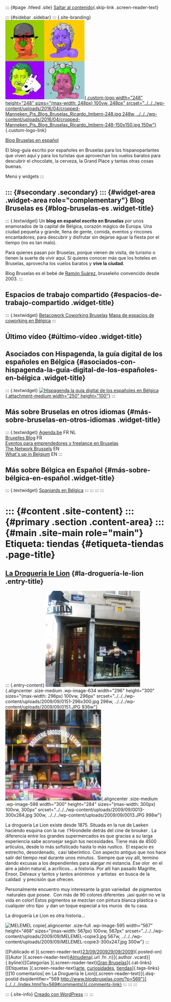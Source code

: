 ::: {#page .hfeed .site}
[Saltar al contenido](index.html#content){.skip-link
.screen-reader-text}

::: {#sidebar .sidebar}
::: {.site-branding}
[![](../../../wp-content/uploads/2016/04/cropped-Manneken_Pis_Blog_Bruselas_Ricardo_Imbern-248.jpg){.custom-logo
width="248" height="248" sizes="(max-width: 248px) 100vw, 248px"
srcset="../../../wp-content/uploads/2016/04/cropped-Manneken_Pis_Blog_Bruselas_Ricardo_Imbern-248.jpg 248w, ../../../wp-content/uploads/2016/04/cropped-Manneken_Pis_Blog_Bruselas_Ricardo_Imbern-248-150x150.jpg 150w"}](../../../index.html){.custom-logo-link}

[Blog Bruselas en español](../../../index.html)

El blog-guía escrito por españoles en Bruselas para los hispanoparlantes
que viven aquí y para los turistas que aprovechan los vuelos baratos
para descubrir el chocolate, la cerveza, la Grand Place y tantas otras
cosas buenas.

Menú y widgets
:::

::: {#secondary .secondary}
::: {#widget-area .widget-area role="complementary"}
Blog Bruselas es {#blog-bruselas-es .widget-title}
----------------

::: {.textwidget}
Un **blog en español escrito en Bruselas** por unos enamorados de la
capital de Bélgica, corazón mágico de Europa. Una ciudad pequeña y
grande, llena de gente, comida, eventos y rincones encantadores; para
descubrir y disfrutar sin dejarse aguar la fiesta por el tiempo (no es
tan malo).

Para quienes pasan por Bruselas, porque vienen de visita, de turismo o
tienen la suerte de vivir aquí. Sí quieres conocer más que los hoteles
en Bruselas, aprovecha los vuelos baratos y **vive la ciudad**.

Blog Bruselas es el bebé de [Ramón Suárez](http://www.ramonsuarez.com),
bruseleño convencido desde 2003.
:::

Espacios de trabajo compartido {#espacios-de-trabajo-compartido .widget-title}
------------------------------

::: {.textwidget}
[Betacowork Coworking Bruselas](http://www.betacowork.com) [Mapa de
espacios de coworking en Bélgica](http://coworkingbelgium.com)
:::

Último vídeo {#último-vídeo .widget-title}
------------

Asociados con Hispagenda, la guía digital de los españoles en Bélgica {#asociados-con-hispagenda-la-guía-digital-de-los-españoles-en-bélgica .widget-title}
---------------------------------------------------------------------

::: {.textwidget}
[![Hispagenda,la guía digital de los españoles en
Bélgica](../../../wp-content/uploads/2010/04/Hispagenda-250px.gif "Hispagenda, la guía digital de los españoles en Bélgica"){.attachment-medium
width="250" height="100"}](http://www.hispagenda.com)
:::

Más sobre Bruselas en otros idiomas {#más-sobre-bruselas-en-otros-idiomas .widget-title}
-----------------------------------

::: {.textwidget}
[Agenda.be](http://www.agenda.be) FR NL\
[Bruxelles Blog](http://www.bxlblog.be/) FR\
[Eventos para emprendedores y freelance en
Bruselas](http://www.betacowork.com/events/)\
[The Network
Brussels](http://groups.yahoo.com/group/TheNetworkBrussels/) EN\
[What\'s up in Belgium](http://www.whatsupin.be/) EN
:::

Más sobre Bélgica en Español {#más-sobre-bélgica-en-español .widget-title}
----------------------------

::: {.textwidget}
[Spaniards en Bélgica](http://www.spaniards.es/paises/belgica)
:::
:::
:::
:::

::: {#content .site-content}
::: {#primary .section .content-area}
::: {#main .site-main role="main"}
Etiqueta: tiendas {#etiqueta-tiendas .page-title}
=================

[La Droguería le Lion](../../../index.html?p=569) {#la-droguería-le-lion .entry-title}
-------------------------------------------------

::: {.entry-content}
![015](../../../wp-content/uploads/2009/09/0151-296x300.jpg){.aligncenter
.size-medium .wp-image-634 width="296" height="300"
sizes="(max-width: 296px) 100vw, 296px"
srcset="../../../wp-content/uploads/2009/09/0151-296x300.jpg 296w, ../../../wp-content/uploads/2009/09/0151.JPG 936w"}![001](../../../wp-content/uploads/2009/09/0013-300x284.jpg){.aligncenter
.size-medium .wp-image-598 width="300" height="284"
sizes="(max-width: 300px) 100vw, 300px"
srcset="../../../wp-content/uploads/2009/09/0013-300x284.jpg 300w, ../../../wp-content/uploads/2009/09/0013.JPG 998w"}

La droguería Le Lion existe desde 1875. Situada en la rue de Laeken
haciendo esquina con la rue  l'Hirondelle detrás del cine de brouker .
La diferencia entre los grandes supermercados es que gracias a su larga
experiencia sabe aconsejar según tus necesidades. Tiene más de 4500
artículos, desde lo más sofisticado hasta lo más rustico.  El espacio es
estrecho, desordenado,  casi laberintico. Con aspecto antiguo que nos
hace salir del tiempo real durante unos minutos.  Siempre que voy allí,
termino dando excusas a los dependientes para alargar mi estancia. Ese
olor  en el aire a jabón natural, a acrílicos... a historia. Por allí
han pasado Magritte, Ensor, Delvaux y tantos y tantos anónimos  y
artistas  en busca de la calidad  y precisión que ofrecen.

Personalmente encuentro muy interesante la gran variedad  de pigmentos
 naturales que posee.  Con más de 90 colores diferentes  ¡así quién no
ve la vida en color! Estos pigmentos se mezclan con pintura blanca
plástica o cualquier otro tipo  y dan un toque especial a los muros  de
tu casa.

La droguería Le Lion es otra historia...

![MELEMEL
copie](../../../wp-content/uploads/2009/09/MELEMEL-copie3.jpg){.aligncenter
.size-full .wp-image-595 width="567" height="468"
sizes="(max-width: 567px) 100vw, 567px"
srcset="../../../wp-content/uploads/2009/09/MELEMEL-copie3.jpg 567w, ../../../wp-content/uploads/2009/09/MELEMEL-copie3-300x247.jpg 300w"}
:::

[[Publicado el
]{.screen-reader-text}[23/09/200929/09/2009](../../../index.html?p=569)]{.posted-on}[[[Autor
]{.screen-reader-text}[Almudena](../../author/almudena/index.html){.url
.fn .n}]{.author .vcard}]{.byline}[[Categorías
]{.screen-reader-text}[Gran
Bruselas](../../category/gran-bruselas/index.html)]{.cat-links}[[Etiquetas
]{.screen-reader-text}[arte](../arte/index.html),
[curiosidades](../curiosidades/index.html),
[tiendas](index.html)]{.tags-links}[[[10 comentarios[ en La Droguería le
Lion]{.screen-reader-text}]{.dsq-postid
dsqidentifier="569 http://www.blogbruselas.com/?p=569"}](../../../index.html?p=569#comments)]{.comments-link}
:::
:::
:::

::: {.site-info}
[Creado con WordPress](https://es.wordpress.org/)
:::
:::
